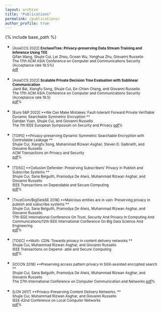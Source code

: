 ```yaml
---
layout: archive
title: "Publications"
permalink: /publications/
author_profile: true
---
```


{% include base_path %}

- <sub>[AsiaCCS 2022] **EnclaveTree: Privacy-preserving Data Stream Training and Inference Using TEE** <br/>
   Qifan Wang, Shujie Cui, Lei Zhou, Ocean Wu, Yonghua Zhu, Giovanni Russello <br/>
   The 17th ACM ASIA Conference on Computer and Communications Security (Acceptance rate 18.5%) <br/>
   [pdf](http://shujiecui.github.io/files/enclavetree.pdf) 

- <sub> [AsiaCCS 2022] **Scalable Private Decision Tree Evaluation with Sublinear Communication** <br/>
   Jianli Bai, Xiangfu Song, Shujie Cui, Ee-Chien Chang, and Giovanni Russello <br/>
   The 17th ACM ASIA Conference on Computer and Communications Security (Acceptance rate 18.5) <br/>
   [pdf](http://shujiecui.github.io/files/spde.pdf)%

- <sub> [Euro S&P 2022] **We Can Make Mistakes: Fault-tolerant Forward Private Verifiable Dynamic Searchable Symmetric Encryption ** <br/>
   Dandan Yuan, Shujie Cui, and Giovanni Russello <br/>
   The 7th IEEE European Symposium on Security and Privacy 
   [pdf](http://shujiecui.github.io/files/euroS&P.pdf)%
   
- <sub> [TOPS] **Privacy-preserving Dynamic Symmetric Searchable Encryption with Controllable Leakage ** <br/>
   Shujie Cui, Xiangfu Song, Muhammad Rizwan Asghar, Steven D. Galbraith, and Giovanni Russello<br/>
   ACM Transactions on Privacy and Security  
   [pdf](http://shujiecui.github.io/files/TOPS.pdf)%
 
 - <sub> [TDSC] **Collusion Defender: Preserving Subscribers’ Privacy in Publish and Subscribe Systems ** <br/>
   Shujie Cui, Sana Belguith, Pramodya De Alwis, Muhammad Rizwan Asghar, and Giovanni Russello <br/>
   IEEE Transactions on Dependable and Secure Computing  
   [pdf](http://shujiecui.github.io/files/collusionDefender.pdf)%
   
 - <sub> [TrustCom/BigDataSE 2018] **Malicious entities are in vain: Preserving privacy in publish and subscribe systems ** <br/>
   Shujie Cui, Sana Belguith, Pramodya De Alwis, Muhammad Rizwan Asghar, and Giovanni Russello <br/>
   17th IEEE International Conference On Trust, Security And Privacy In Computing And Communications/12th IEEE International Conference On Big Data Science And Engineering  
   [pdf](http://shujiecui.github.io/files/Trustcom2018.pdf)%   
   
 - <sub> [TDSC] **Multi- CDN: Towards privacy in content delivery networks ** <br/>
   Shujie Cui, Muhammad Rizwan Asghar, and Giovanni Russello <br/>
   IEEE Transactions on Depend- able and Secure Computing  
   [pdf](http://shujiecui.github.io/files/multi-CDN.pdf)%  
   
  - <sub> [ICCCN 2018] **Preserving access pattern privacy in SGX-assisted encrypted search ** <br/>
   Shujie Cui, Sana Belguith, Pramodya De Alwis, Muhammad Rizwan Asghar, and Giovanni Russello <br/>
   The 27th International Conference on Computer Communication and Networks 
   [pdf](http://shujiecui.github.io/files/SGX-assisted.pdf)%  
   
  - <sub> [LCN 2017] **Privacy-Preserving Content Delivery Networks. ** <br/>
   Shujie Cui, Muhammad Rizwan Asghar, and Giovanni Russello <br/>
   IEEE 42nd Conference on Local Computer Networks   
   [pdf](http://shujiecui.github.io/files/LCN.pdf)%  
